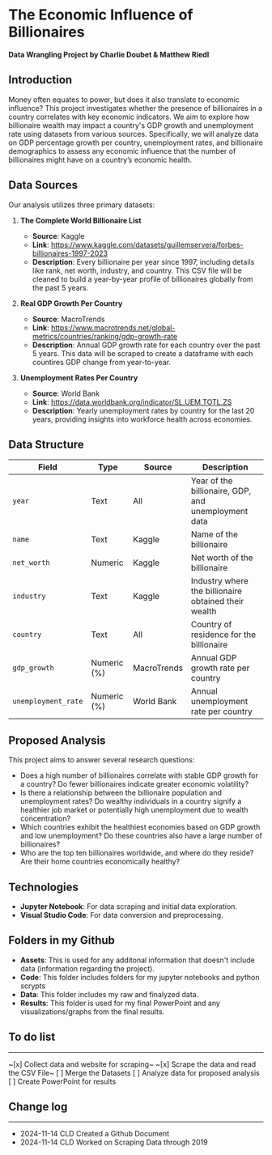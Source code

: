 # The Economic Influence of Billionaires

**Data Wrangling Project by Charlie Doubet & Matthew Riedl**

## Introduction

Money often equates to power, but does it also translate to economic influence? This project investigates whether the presence of billionaires in a country correlates with key economic indicators. We aim to explore how billionaire wealth may impact a country's GDP growth and unemployment rate using datasets from various sources. Specifically, we will analyze data on GDP percentage growth per country, unemployment rates, and billionaire demographics to assess any economic influence that the number of billionaires might have on a country’s economic health.

## Data Sources

Our analysis utilizes three primary datasets:

1. **The Complete World Billionaire List**  
   - **Source**: Kaggle
   - **Link**: https://www.kaggle.com/datasets/guillemservera/forbes-billionaires-1997-2023
   - **Description**: Every billionaire per year since 1997, including details like rank, net worth, industry, and country. This CSV file will be cleaned to build a year-by-year profile of billionaires globally from the past 5 years.

2. **Real GDP Growth Per Country**  
   - **Source**: MacroTrends  
   - **Link**: https://www.macrotrends.net/global-metrics/countries/ranking/gdp-growth-rate
   - **Description**: Annual GDP growth rate for each country over the past 5 years. This data will be scraped to create a dataframe with each countires GDP change from year-to-year.

3. **Unemployment Rates Per Country**  
   - **Source**: World Bank  
   - **Link**: https://data.worldbank.org/indicator/SL.UEM.TOTL.ZS
   - **Description**: Yearly unemployment rates by country for the last 20 years, providing insights into workforce health across economies.

## Data Structure

| Field              | Type       | Source         | Description                                                         |
|--------------------|------------|----------------|---------------------------------------------------------------------|
| `year`             | Text       | All            | Year of the billionaire, GDP, and unemployment data                 |
| `name`             | Text       | Kaggle         | Name of the billionaire                                             |
| `net_worth`        | Numeric    | Kaggle         | Net worth of the billionaire                                        |
| `industry`         | Text       | Kaggle         | Industry where the billionaire obtained their wealth                |
| `country`          | Text       | All            | Country of residence for the billionaire                            |
| `gdp_growth`       | Numeric (%)| MacroTrends    | Annual GDP growth rate per country                                  |
| `unemployment_rate`| Numeric (%)| World Bank     | Annual unemployment rate per country                                |

## Proposed Analysis

This project aims to answer several research questions:

- Does a high number of billionaires correlate with stable GDP growth for a country? Do fewer billionaires indicate greater economic volatility?
- Is there a relationship between the billionaire population and unemployment rates? Do wealthy individuals in a country signify a healthier job market or potentially high unemployment due to wealth concentration?
- Which countries exhibit the healthiest economies based on GDP growth and low unemployment? Do these countries also have a large number of billionaires?
- Who are the top ten billionaires worldwide, and where do they reside? Are their home countries economically healthy?

## Technologies

- **Jupyter Notebook**: For data scraping and initial data exploration.
- **Visual Studio Code**: For data conversion and preprocessing.

## Folders in my Github
- **Assets**: This is used for any additonal information that doesn't include data (information regarding the project).
- **Code**: This folder includes folders for my jupyter notebooks and python scrypts
- **Data**: This folder includes my raw and finalyzed data.
- **Results**: This folder is used for my final PowerPoint and any visualizations/graphs from the final results.

## To do list
---
~[x] Collect data and website for scraping~
~[x] Scrape the data and read the CSV File~
[ ] Merge the Datasets
[ ] Analyze data for proposed analysis
[ ] Create PowerPoint for results


## Change log
---
- 2024-11-14    CLD     Created a Github Document
- 2024-11-14    CLD     Worked on Scraping Data through 2019